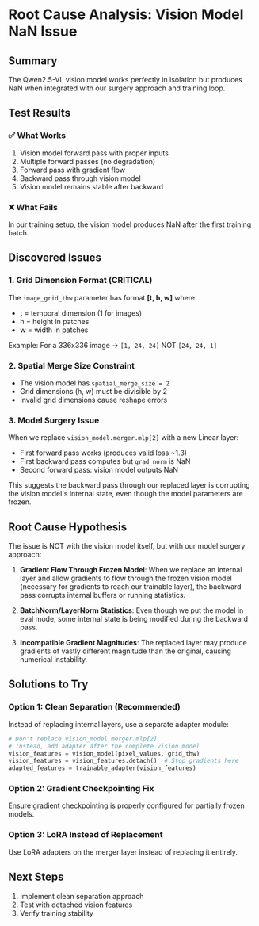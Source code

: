 # Root Cause Analysis: Vision Model NaN Issue

## Summary
The Qwen2.5-VL vision model works perfectly in isolation but produces NaN when integrated with our surgery approach and training loop.

## Test Results

### ✅ What Works
1. Vision model forward pass with proper inputs
2. Multiple forward passes (no degradation)
3. Forward pass with gradient flow
4. Backward pass through vision model
5. Vision model remains stable after backward

### ❌ What Fails
In our training setup, the vision model produces NaN after the first training batch.

## Discovered Issues

### 1. Grid Dimension Format (CRITICAL)
The `image_grid_thw` parameter has format **[t, h, w]** where:
- t = temporal dimension (1 for images)
- h = height in patches
- w = width in patches

Example: For a 336x336 image → `[1, 24, 24]` NOT `[24, 24, 1]`

### 2. Spatial Merge Size Constraint
- The vision model has `spatial_merge_size = 2`
- Grid dimensions (h, w) must be divisible by 2
- Invalid grid dimensions cause reshape errors

### 3. Model Surgery Issue
When we replace `vision_model.merger.mlp[2]` with a new Linear layer:
- First forward pass works (produces valid loss ~1.3)
- First backward pass computes but `grad_norm` is NaN
- Second forward pass: vision model outputs NaN

This suggests the backward pass through our replaced layer is corrupting the vision model's internal state, even though the model parameters are frozen.

## Root Cause Hypothesis

The issue is NOT with the vision model itself, but with our model surgery approach:

1. **Gradient Flow Through Frozen Model**: When we replace an internal layer and allow gradients to flow through the frozen vision model (necessary for gradients to reach our trainable layer), the backward pass corrupts internal buffers or running statistics.

2. **BatchNorm/LayerNorm Statistics**: Even though we put the model in eval mode, some internal state is being modified during the backward pass.

3. **Incompatible Gradient Magnitudes**: The replaced layer may produce gradients of vastly different magnitude than the original, causing numerical instability.

## Solutions to Try

### Option 1: Clean Separation (Recommended)
Instead of replacing internal layers, use a separate adapter module:
```python
# Don't replace vision_model.merger.mlp[2]
# Instead, add adapter after the complete vision model
vision_features = vision_model(pixel_values, grid_thw)
vision_features = vision_features.detach()  # Stop gradients here
adapted_features = trainable_adapter(vision_features)
```

### Option 2: Gradient Checkpointing Fix
Ensure gradient checkpointing is properly configured for partially frozen models.

### Option 3: LoRA Instead of Replacement
Use LoRA adapters on the merger layer instead of replacing it entirely.

## Next Steps
1. Implement clean separation approach
2. Test with detached vision features
3. Verify training stability